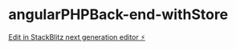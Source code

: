 # angularPHPBack-end-withStore

[Edit in StackBlitz next generation editor ⚡️](https://stackblitz.com/~/github.com/ariunbolor/angularPHPBack-end-withStore)